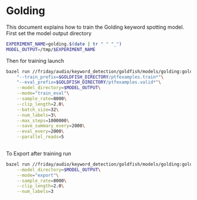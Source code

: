 
# Golding

This document explains how to train the Golding keyword spotting model. First set the
model output directory

```bash
EXPERIMENT_NAME=golding.$(date | tr " " "_")
MODEL_OUTPUT=/tmp/$EXPERIMENT_NAME
```

Then for training launch

```bash
bazel run //friday/audio/keyword_detection/goldfish/models/golding:golding --\
    "--train_prefix=$GOLDFISH_DIRECTORY/ptfexamples.train*"\
    "--eval_prefix=$GOLDFISH_DIRECTORY/ptfexamples.valid*"\
    --model_directory=$MODEL_OUTPUT\
    --mode="train_eval"\
    --sample_rate=8000\
    --clip_length=2.0\
    --batch_size=32\
    --num_labels=3\
    --max_steps=1000000\
    --save_summary_every=2000\
    --eval_every=2000\
    --parallel_reads=5
    
```

To Export after training run
```bash
bazel run //friday/audio/keyword_detection/goldfish/models/golding:golding --\
    --model_directory=$MODEL_OUTPUT\
    --mode="export"\
    --sample_rate=8000\
    --clip_length=2.0\
    --num_labels=3
    
```
